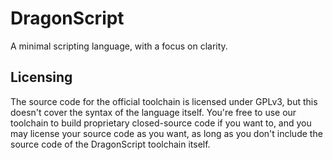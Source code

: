 # DragonScript

A minimal scripting language, with a focus on clarity.

## Licensing

The source code for the official toolchain is licensed under GPLv3, but this doesn't cover the syntax of the language itself. You're free to use our toolchain to build proprietary closed-source code if you want to, and you may license your source code as you want, as long as you don't include the source code of the DragonScript toolchain itself.
